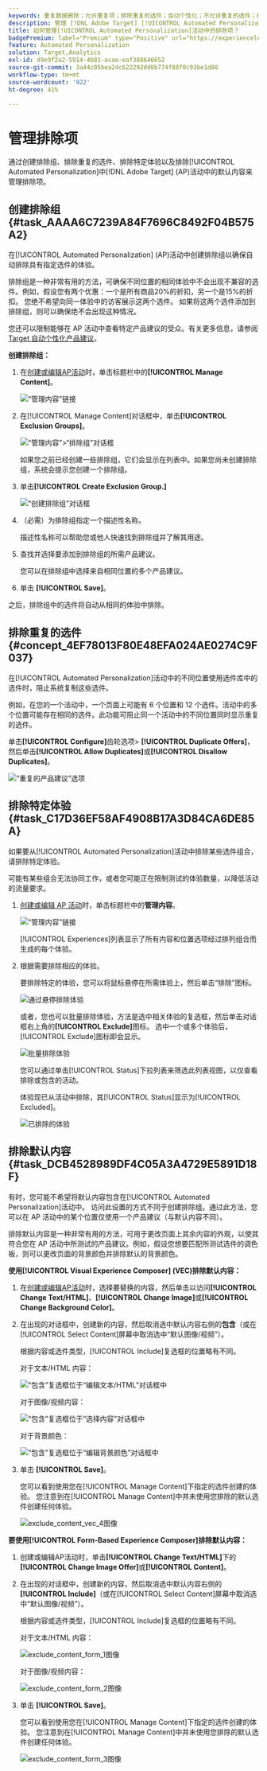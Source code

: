 ```yaml
---
keywords: 重复数据删除；允许重复项；排除重复的选件；自动个性化；不允许重复的选件；排除；默认内容；排除组；
description: 管理 [!DNL Adobe Target] [!UICONTROL Automated Personalization] (AP)活动中的排除项。 创建排除组并排除重复的选件、特定体验和默认内容。
title: 如何管理[!UICONTROL Automated Personalization]活动中的排除项？
badgePremium: label="Premium" type="Positive" url="https://experienceleague.adobe.com/docs/target/using/introduction/intro.html?lang=zh-Hans#premium newtab=true" tooltip="查看Target Premium中包含的内容。"
feature: Automated Personalization
solution: Target,Analytics
exl-id: d9e9f2a2-5914-4b81-acae-eaf388646652
source-git-commit: 3a44c05bea24c622292dd0b774f88f0c93be1d88
workflow-type: tm+mt
source-wordcount: '922'
ht-degree: 41%

---
```


# 管理排除项

通过创建排除组、排除重复的选件、排除特定体验以及排除[!UICONTROL Automated Personalization]中[!DNL Adobe Target] (AP)活动中的默认内容来管理排除项。

## 创建排除组 {#task_AAAA6C7239A84F7696C8492F04B575A2}

在[!UICONTROL Automated Personalization] (AP)活动中创建排除组以确保自动排除具有指定选件的体验。

排除组是一种非常有用的方法，可确保不同位置的相同体验中不会出现不兼容的选件。例如，假设您有两个优惠：一个是所有商品20%的折扣，另一个是15%的折扣。 您绝不希望向同一体验中的访客展示这两个选件。 如果将这两个选件添加到排除组，则可以确保绝不会出现这种情况。

您还可以限制能够在 AP 活动中查看特定产品建议的受众。有关更多信息，请参阅 [Target 自动个性化产品建议](/help/main/c-activities/t-automated-personalization/ap-target-offers.md)。

**创建排除组：**

1. 在[创建或编辑AP活动](/help/main/c-activities/t-automated-personalization/create-ap-activity.md)时，单击标题栏中的&#x200B;**[!UICONTROL Manage Content]**。

   ![“管理内容”链接](/help/main/c-activities/t-automated-personalization/assets/manage-content.png)

1. 在[!UICONTROL Manage Content]对话框中，单击&#x200B;**[!UICONTROL Exclusion Groups]**。

   ![“管理内容”>“排除组”对话框](/help/main/c-activities/t-automated-personalization/assets/exclusion_group_create-new.png)

   如果您之前已经创建一些排除组，它们会显示在列表中。如果您尚未创建排除组，系统会提示您创建一个排除组。

1. 单击&#x200B;**[!UICONTROL Create Exclusion Group.]**

   ![“创建排除组”对话框](/help/main/c-activities/t-automated-personalization/assets/exclusion_group_create_dialog-new.png)

1. （必需）为排除组指定一个描述性名称。

   描述性名称可以帮助您或他人快速找到排除组并了解其用途。

1. 查找并选择要添加到排除组的所需产品建议。

   您可以在排除组中选择来自相同位置的多个产品建议。

1. 单击 **[!UICONTROL Save]**。

之后，排除组中的选件将自动从相同的体验中排除。

## 排除重复的选件 {#concept_4EF78013F80E48EFA024AE0274C9F037}

在[!UICONTROL Automated Personalization]活动中的不同位置使用选件库中的选件时，阻止系统复制这些选件。

例如，在您的一个活动中，一个页面上可能有 6 个位置和 12 个选件。活动中的多个位置可能存在相同的选件。此功能可阻止同一个活动中的不同位置同时显示重复的选件。

单击&#x200B;**[!UICONTROL Configure]**&#x200B;齿轮选项> **[!UICONTROL Duplicate Offers]**，然后单击&#x200B;**[!UICONTROL Allow Duplicates]**&#x200B;或&#x200B;**[!UICONTROL Disallow Duplicates]**。

![“重复的产品建议”选项](/help/main/c-activities/t-automated-personalization/assets/duplicate_offers-new.png)

## 排除特定体验 {#task_C17D36EF58AF4908B17A3D84CA6DE85A}

如果要从[!UICONTROL Automated Personalization]活动中排除某些选件组合，请排除特定体验。

可能有某些组合无法协同工作，或者您可能正在限制测试的体验数量，以降低活动的流量要求。

1. [创建或编辑 AP 活动](/help/main/c-activities/t-automated-personalization/create-ap-activity.md)时，单击标题栏中的&#x200B;**管理内容**。

   ![“管理内容”链接](/help/main/c-activities/t-automated-personalization/assets/manage-content.png)

   [!UICONTROL Experiences]列表显示了所有内容和位置选项经过排列组合而生成的每个体验。

1. 根据需要排除相应的体验。

   要排除特定的体验，您可以将鼠标悬停在所需体验上，然后单击“排除”图标。

   ![通过悬停排除体验](/help/main/c-activities/t-automated-personalization/assets/exclude_exp_1a.png)

   或者，您也可以批量排除体验，方法是选中相关体验的复选框，然后单击对话框右上角的&#x200B;**[!UICONTROL Exclude]**&#x200B;图标。 选中一个或多个体验后，[!UICONTROL Exclude]图标即会显示。

   ![批量排除体验](/help/main/c-activities/t-automated-personalization/assets/exclude_exp_2a.png)

   您可以通过单击[!UICONTROL Status]下拉列表来筛选此列表视图，以仅查看排除或包含的活动。

   体验现已从活动中排除，其[!UICONTROL Status]显示为[!UICONTROL Excluded]。

   ![已排除的体验](/help/main/c-activities/t-automated-personalization/assets/exclude_exp_3a.png)

## 排除默认内容 {#task_DCB4528989DF4C05A3A4729E5891D18F}

有时，您可能不希望将默认内容包含在[!UICONTROL Automated Personalization]活动中。 访问此设置的方式不同于创建排除组。通过此方法，您可以在 AP 活动中的某个位置仅使用一个产品建议（与默认内容不同）。

排除默认内容是一种非常有用的方法，可用于更改页面上其余内容的外观，以使其符合您在 AP 活动中所测试的产品建议。例如，假设您想要匹配所测试选件的调色板，则可以更改页面的背景颜色并排除默认的背景颜色。

**使用[!UICONTROL Visual Experience Composer] (VEC)排除默认内容：**

1. 在[创建或编辑AP活动](/help/main/c-activities/t-automated-personalization/create-ap-activity.md)时，选择要替换的内容，然后单击以访问&#x200B;**[!UICONTROL Change Text/HTML]**、**[!UICONTROL Change Image]**&#x200B;或&#x200B;**[!UICONTROL Change Background Color]**。
1. 在出现的对话框中，创建新的内容，然后取消选中默认内容右侧的&#x200B;**包含**（或在[!UICONTROL Select Content]屏幕中取消选中“默认图像/视频”）。

   根据内容或选件类型，[!UICONTROL Include]复选框的位置略有不同。

   对于文本/HTML 内容：

   ![“包含”复选框位于“编辑文本/HTML”对话框中](/help/main/c-activities/t-automated-personalization/assets/exclude_content_vec_1a.png)

   对于图像/视频内容：

   ![“包含”复选框位于“选择内容”对话框中](/help/main/c-activities/t-automated-personalization/assets/exclude_content_vec_2a.png)

   对于背景颜色：

   ![“包含”复选框位于“编辑背景颜色”对话框中](/help/main/c-activities/t-automated-personalization/assets/exclude_content_vec_3a.png)

1. 单击 **[!UICONTROL Save]**。

   您可以看到使用您在[!UICONTROL Manage Content]下指定的选件创建的体验。 您注意到在[!UICONTROL Manage Content]中并未使用您排除的默认选件创建任何体验。

   ![exclude_content_vec_4图像](assets/exclude_content_vec_4.png)

**要使用[!UICONTROL Form-Based Experience Composer]排除默认内容：**

1. 创建或编辑AP活动时，单击&#x200B;**[!UICONTROL Change Text/HTML]**&#x200B;下的&#x200B;**[!UICONTROL Change Image Offer]**&#x200B;或&#x200B;**[!UICONTROL Content]**。
1. 在出现的对话框中，创建新的内容，然后取消选中默认内容右侧的&#x200B;**[!UICONTROL Include]**（或在[!UICONTROL Select Content]屏幕中取消选中“默认图像/视频”）。

   根据内容或选件类型，[!UICONTROL Include]复选框的位置略有不同。

   对于文本/HTML 内容：

   ![exclude_content_form_1图像](assets/exclude_content_form_1.png)

   对于图像/视频内容：

   ![exclude_content_form_2图像](assets/exclude_content_form_2.png)

1. 单击 **[!UICONTROL Save]**。

   您可以看到使用您在[!UICONTROL Manage Content]下指定的选件创建的体验。 您注意到在[!UICONTROL Manage Content]中并未使用您排除的默认选件创建任何体验。

   ![exclude_content_form_3图像](assets/exclude_content_form_3.png)
